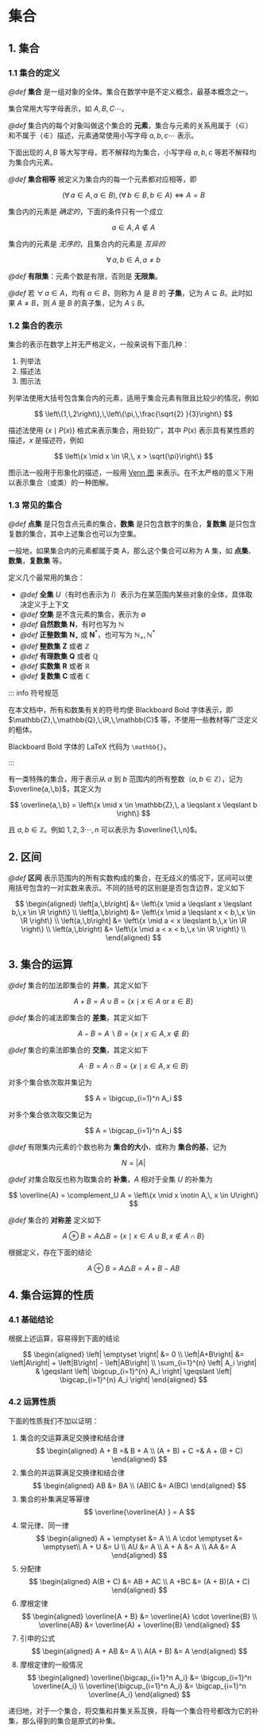 # 集合

## 1. 集合

### 1.1 集合的定义

*@def* **集合** 是一组对象的全体。集合在数学中是不定义概念，最基本概念之一。

集合常用大写字母表示，如 $A,\,B,\,C\cdots$。

*@def* 集合内的每个对象叫做这个集合的 **元素**，集合与元素的关系用属于（$\in$）和不属于（$\notin$）描述，元素通常使用小写字母 $a,\,b,\,c\cdots$ 表示。

下面出现的 $A,\,B$ 等大写字母，若不解释均为集合，小写字母 $a,\,b,\,c$ 等若不解释均为集合内元素。

*@def* **集合相等** 被定义为集合内的每一个元素都对应相等，即

$$
\left(\forall\, a \in A,\, a \in B\right),\,
\left(\forall\, b \in B,\, b \in A\right)
\Leftrightarrow A = B
$$

集合内的元素是 *确定的*，下面的条件只有一个成立

$$
a \in A,\, A \notin A
$$

集合内的元素是 *无序的*，且集合内的元素是 *互异的*

$$
\forall \,a,\,b \in A,\, a \neq b
$$

*@def* **有限集**：元素个数是有限，否则是 **无限集**。

*@def* 若 $\forall\, a \in A$，均有 $a \in B$，则称为 $A$ 是 $B$ 的 **子集**，记为 $A \subseteq B$。此时如果 $A \neq B$，则 $A$ 是 $B$ 的真子集，记为 $A \subsetneqq B$。

### 1.2 集合的表示

集合的表示在数学上并无严格定义，一般来说有下面几种：

1. 列举法
2. 描述法
3. 图示法

列举法使用大括号包含集合内的元素，适用于集合元素有限且比较少的情况，例如

$$
\left\{1,\,2\right\},\,\left\{\pi,\,\frac{\sqrt{2} }{3}\right\}
$$

描述法使用 $\left\{x\mid P(x)\right\}$ 格式来表示集合，用处较广，其中 $P(x)$ 表示具有某性质的描述，$x$ 是描述符，例如

$$
\left\{x \mid x \in \R,\, x > \sqrt{\pi}\right\}
$$

图示法一般用于形象化的描述，一般用 [Venn 图](https://zh.wikipedia.org/wiki/%E6%96%87%E6%B0%8F%E5%9B%BE) 来表示。在不太严格的意义下用以表示集合（或类）的一种图解。

### 1.3 常见的集合

*@def* **点集** 是只包含点元素的集合，**数集** 是只包含数字的集合，**复数集** 是只包含复数的集合，其中上述集合也可以为空集。

一般地，如果集合内的元素都属于类 $\text{A}$，那么这个集合可以称为 $\text{A}$ 集，如 **点集**、**数集**，**复数集** 等。

定义几个最常用的集合：

- *@def* **全集** $U$（有时也表示为 $I$）表示为在某范围内某些对象的全体，具体取决定义于上下文
- *@def* **空集** 是不含元素的集合，表示为 $\emptyset$
- *@def* **自然数集** $\mathbf{N}$，有时也写为 $\mathbb{N}$
- *@def* **正整数集** $\mathbf{N}_+$ 或 $\mathbf{N}^*$，也可写为 $\mathbb{N}_+,\,\mathbb{N}^*$
- *@def* **整数集** $\mathbf{Z}$ 或者 $\mathbb{Z}$
- *@def* **有理数集** $\mathbf{Q}$ 或者 $\mathbb{Q}$
- *@def* **实数集** $\mathbf{R}$ 或者 $\mathbb{R}$
- *@def* **复数集** $\mathbf{C}$ 或者 $\mathbb{C}$

::: info 符号规范

在本文档中，所有和数集有关的符号均使 Blackboard Bold 字体表示，即 $\mathbb{Z},\,\mathbb{Q},\,\R,\,\mathbb{C}$ 等，不使用一些教材等广泛定义的粗体。

Blackboard Bold 字体的 LaTeX 代码为 `\mathbb{}`。

:::

有一类特殊的集合，用于表示从 $a$ 到 $b$ 范围内的所有整数（$a,\,b \in \mathbb{Z}$），记为 $\overline{a,\,b}$，其定义为

$$
\overline{a,\,b} = \left\{x \mid x \in \mathbb{Z},\,
a \leqslant x \leqslant b
\right\}
$$

且 $a,\,b \in \mathbb{Z}$。例如 $1,\,2,\,3\cdots,\,n$ 可以表示为 $\overline{1,\,n}$。

## 2. 区间

*@def* **区间** 表示范围内的所有实数构成的集合，在无歧义的情况下，区间可以使用括号包含的一对实数来表示。不同的括号的区别是是否包含边界，定义如下

$$
\begin{aligned}
    \left[a,\,b\right]
    &= \left\{x \mid a \leqslant x \leqslant b,\,x \in \R \right\} \\
    \left[a,\,b\right)
    &= \left\{x \mid a \leqslant x < b,\,x \in \R \right\} \\
    \left(a,\,b\right]
    &= \left\{x \mid a < x \leqslant b,\,x \in \R \right\} \\
    \left(a,\,b\right)
    &= \left\{x \mid a < x < b,\,x \in \R \right\} \\
\end{aligned}
$$

## 3. 集合的运算

*@def* 集合的加法即集合的 **并集**，其定义如下

$$
A + B = A \cup B =
\left\{x \mid x \in A \text{ or } x \in B\right\}
$$

*@def* 集合的减法即集合的 **差集**，其定义如下

$$
A - B = A \backslash B =
\left\{x \mid x \in A,\, x \notin B\right\}
$$

*@def* 集合的乘法即集合的 **交集**，其定义如下

$$
A \cdot B = A \cap B =
\left\{x \mid x \in A,\, x \in B\right\}
$$

对多个集合依次取并集记为

$$
A = \bigcup_{i=1}^n A_i
$$

对多个集合依次取交集记为

$$
A = \bigcap_{i=1}^n A_i
$$

*@def* 有限集内元素的个数也称为 **集合的大小**，或称为 **集合的基**，记为

$$
N = \left| A \right|
$$

*@def* 对集合取反也称为取集合的 **补集**，$A$ 相对于全集 $U$ 的补集为

$$
\overline{A} = \complement_U A =
\left\{x \mid x \notin A,\, x \in U\right\}
$$

*@def* 集合的 **对称差** 定义如下

$$
A \oplus B
= A \triangle B
= \left\{ x \mid x \in A \cup B,\,
x \notin A \cap B \right\}
$$

根据定义，存在下面的结论

$$
A \oplus B = A \triangle B =
A + B - AB
$$

## 4. 集合运算的性质

### 4.1 基础结论

根据上述运算，容易得到下面的结论

$$
\begin{aligned}
    \left| \emptyset \right| &= 0 \\
    \left|A+B\right| &= \left|A\right| +
    \left|B\right| - \left|AB\right| \\
    \sum_{i=1}^{n} \left| A_i \right| & \geqslant
    \left| \bigcup_{i=1}^{n} A_i \right| \geqslant
    \left| \bigcap_{i=1}^{n} A_i \right|
\end{aligned}
$$

### 4.2 运算性质

下面的性质我们不加以证明：

1. 集合的交运算满足交换律和结合律
    $$
    \begin{aligned}
        A + B =& B + A \\
        (A + B) + C =& A + (B + C)
    \end{aligned}
    $$
2. 集合的并运算满足交换律和结合律
    $$
    \begin{aligned}
        AB &= BA \\
        (AB)C &= A(BC)
    \end{aligned}
    $$
3. 集合的补集满足等幂律
    $$
    \overline{\overline{A} } = A
    $$
4. 常元律、同一律
    $$
    \begin{aligned}
        A + \emptyset &= A \\
        A \cdot \emptyset &= \emptyset\\
        A + U &= U \\
        AU &= A \\
        A + A &= A \\
        AA &= A
    \end{aligned}
    $$
5. 分配律
    $$
    \begin{aligned}
        A(B + C) &= AB + AC \\
        A +BC &= (A + B)(A + C)
    \end{aligned}
    $$
6. 摩根定律
    $$
    \begin{aligned}
        \overline{A + B} &= \overline{A} \cdot \overline{B} \\
        \overline{AB} &=  \overline{A} + \overline{B}
    \end{aligned}
    $$
7. 引申的公式
    $$
    \begin{aligned}
        A + AB &= A \\
        A(A + B) &= A
    \end{aligned}
    $$
8. 摩根定律的一般情况
    $$
    \begin{aligned}
        \overline{\bigcap_{i=1}^n A_i} &=
        \bigcup_{i=1}^n \overline{A_i} \\
        \overline{\bigcup_{i=1}^n A_i} &=
        \bigcap_{i=1}^n \overline{A_i}
    \end{aligned}
    $$

递归地，对于一个集合，将交集和并集关系互换，将每一个集合符号都改为它的补集，那么得到的集合是原式的补集。
